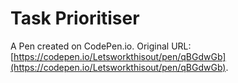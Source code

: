 # Task Prioritiser

A Pen created on CodePen.io. Original URL: [https://codepen.io/Letsworkthisout/pen/qBGdwGb](https://codepen.io/Letsworkthisout/pen/qBGdwGb).

